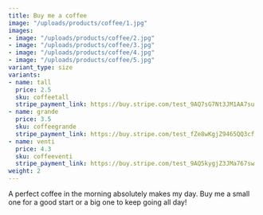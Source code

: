 ```yaml
---
title: Buy me a coffee
image: "/uploads/products/coffee/1.jpg"
images:
- image: "/uploads/products/coffee/2.jpg"
- image: "/uploads/products/coffee/3.jpg"
- image: "/uploads/products/coffee/4.jpg"
- image: "/uploads/products/coffee/5.jpg"
variant_type: size
variants:
- name: tall
  price: 2.5
  sku: coffeetall
  stripe_payment_link: https://buy.stripe.com/test_9AQ7sG7Nt3JM1AA7su
- name: grande
  price: 3.5
  sku: coffeegrande
  stripe_payment_link: https://buy.stripe.com/test_fZe8wKgjZ9465QQ3cf
- name: venti
  price: 4.3
  sku: coffeeventi
  stripe_payment_link: https://buy.stripe.com/test_9AQ5kygjZ3JMa767sw
weight: 2
---
```


A perfect coffee in the morning absolutely makes my day. Buy me a small one for a good start or a big one to keep going all day!